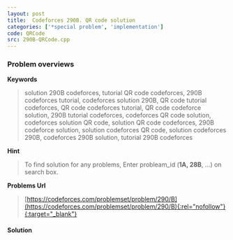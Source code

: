 ```yaml
---
layout: post
title:  Codeforces 290B. QR code solution
categories: ['*special problem', 'implementation']
code: QRCode
src: 290B-QRCode.cpp
---
```

### **Problem overviews**

**Keywords**
> solution 290B codeforces, tutorial QR code codeforces, 290B codeforces tutorial, codeforces solution 290B, QR code tutorial codeforces, QR code codeforces tutorial, QR code codeforce solution, 290B tutorial codeforces, codeforces QR code solution, codeforces solution QR code, solution QR code codeforces, 290B codeforce solution, solution codeforces QR code, solution codeforces 290B, codeforces 290B solution, tutorial 290B codeforces

**Hint**
> To find solution for any problems, Enter probleam_id (**1A, 28B**, ...) on search box. 

**Problems Url**
> [https://codeforces.com/problemset/problem/290/B](https://codeforces.com/problemset/problem/290/B){:rel="nofollow"}{:target="_blank"}

#### **Solution**



